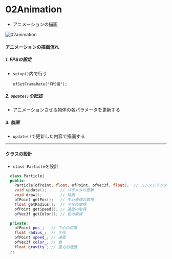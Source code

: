# 02Animation

- アニメーションの描画  

![02animation](https://user-images.githubusercontent.com/26996041/28614294-48414668-7230-11e7-9353-6e2098ca31d5.gif)



#### アニメーションの描画流れ
##### 1. FPSの設定
- `setup()`内で行う

      ofSetFrameRate("FPS値");

##### 2. `update()`の記述
- アニメーションさせる物体の各パラメータを更新する

##### 3. 描画
- `update()`で更新した内容で描画する

---
#### クラスの設計
- `class Particle`を設計

```c++
  class Particle{
  public:
    Particle(ofPoint, float, ofPoint, ofVec3f, float);  // コンストラクタ
    void update();      // パラメタの更新
    void draw();        // 描画
    ofPoint getPos();   // 中心座標の取得
    float getRadius();  // 半径の取得
    ofPoint getSpeed(); // 速度の取得
    ofVec3f getColor(); // 色の取得

  private:
    ofPoint pos_;   // 中心の位置
    float radius_;  // 半径
    ofPoint speed_; // 速度
    ofVec3f color_; // 色
    float gravity_; // 重力加速度
  };
```
